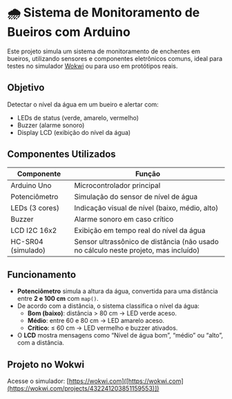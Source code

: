 # 🌧️ Sistema de Monitoramento de Bueiros com Arduino

Este projeto simula um sistema de monitoramento de enchentes em bueiros, utilizando sensores e componentes eletrônicos comuns, ideal para testes no simulador [Wokwi](https://wokwi.com/) ou para uso em protótipos reais.

##  Objetivo

Detectar o nível da água em um bueiro e alertar com:
- LEDs de status (verde, amarelo, vermelho)
- Buzzer (alarme sonoro)
- Display LCD (exibição do nível da água)

## Componentes Utilizados

| Componente         | Função                                  |
|--------------------|------------------------------------------|
| Arduino Uno        | Microcontrolador principal               |
| Potenciômetro      | Simulação do sensor de nível de água     |
| LEDs (3 cores)     | Indicação visual de nível (baixo, médio, alto) |
| Buzzer             | Alarme sonoro em caso crítico            |
| LCD I2C 16x2       | Exibição em tempo real do nível da água  |
| HC-SR04 (simulado) | Sensor ultrassônico de distância (não usado no cálculo neste projeto, mas incluído) |

## Funcionamento

- **Potenciômetro** simula a altura da água, convertida para uma distância entre **2 e 100 cm** com `map()`.
- De acordo com a distância, o sistema classifica o nível da água:
  - **Bom (baixo)**: distância > 80 cm → LED verde aceso.
  - **Médio**: entre 60 e 80 cm → LED amarelo aceso.
  - **Crítico**: ≤ 60 cm → LED vermelho e buzzer ativados.
- O **LCD** mostra mensagens como “Nível de água bom”, “médio” ou “alto”, com a distância.

## Projeto no Wokwi

Acesse o simulador: [https://wokwi.com]([https://wokwi.com](https://wokwi.com/projects/432241203851159553)])
[](https://github.com/user-attachments/assets/7d17bb03-6934-4bf6-8996-030ad9f3194c)



